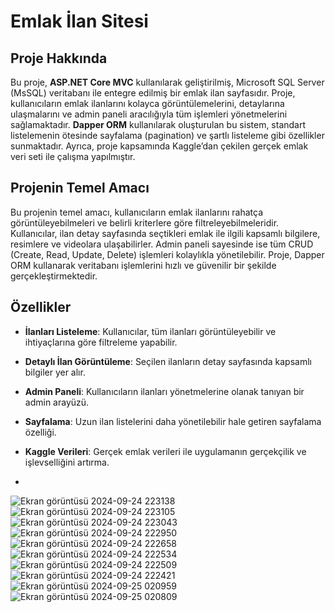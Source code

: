 # Emlak İlan Sitesi

## Proje Hakkında
Bu proje, **ASP.NET Core MVC** kullanılarak geliştirilmiş, Microsoft SQL Server (MsSQL) veritabanı ile entegre edilmiş bir emlak ilan sayfasıdır. Proje, kullanıcıların emlak ilanlarını kolayca görüntülemelerini, detaylarına ulaşmalarını ve admin paneli aracılığıyla tüm işlemleri yönetmelerini sağlamaktadır. **Dapper ORM** kullanılarak oluşturulan bu sistem, standart listelemenin ötesinde sayfalama (pagination) ve şartlı listeleme gibi  özellikler sunmaktadır. Ayrıca, proje kapsamında Kaggle’dan çekilen gerçek emlak veri seti ile çalışma yapılmıştır.

## Projenin Temel Amacı
Bu projenin temel amacı, kullanıcıların emlak ilanlarını rahatça görüntüleyebilmeleri ve belirli kriterlere göre filtreleyebilmeleridir. Kullanıcılar, ilan detay sayfasında seçtikleri emlak ile ilgili kapsamlı bilgilere, resimlere ve videolara ulaşabilirler. Admin paneli sayesinde ise tüm CRUD (Create, Read, Update, Delete) işlemleri kolaylıkla yönetilebilir. Proje, Dapper ORM kullanarak veritabanı işlemlerini hızlı ve güvenilir bir şekilde gerçekleştirmektedir.

## Özellikler
- **İlanları Listeleme**: Kullanıcılar, tüm ilanları görüntüleyebilir ve ihtiyaçlarına göre filtreleme yapabilir.
- **Detaylı İlan Görüntüleme**: Seçilen ilanların detay sayfasında kapsamlı bilgiler yer alır.
- **Admin Paneli**: Kullanıcıların ilanları yönetmelerine olanak tanıyan bir admin arayüzü.
- **Sayfalama**: Uzun ilan listelerini daha yönetilebilir hale getiren sayfalama özelliği.
- **Kaggle Verileri**: Gerçek emlak verileri ile uygulamanın gerçekçilik ve işlevselliğini artırma.

- 
![Ekran görüntüsü 2024-09-24 223138](https://github.com/user-attachments/assets/4d8f9a75-a44b-4b55-b9c9-8513ada77ff9)
![Ekran görüntüsü 2024-09-24 223105](https://github.com/user-attachments/assets/0a3abd26-649d-423d-93ae-7d58707fb5a5)
![Ekran görüntüsü 2024-09-24 223043](https://github.com/user-attachments/assets/1fb5c887-b9fd-46af-9898-7974ff681288)
![Ekran görüntüsü 2024-09-24 222950](https://github.com/user-attachments/assets/f58b29c8-572b-4a7b-96b6-3dad606d7f28)
![Ekran görüntüsü 2024-09-24 222658](https://github.com/user-attachments/assets/093f832a-6ddc-413e-8aa0-9015b6f1e937)
![Ekran görüntüsü 2024-09-24 222534](https://github.com/user-attachments/assets/b2a9b8c2-12e4-49f9-a07e-0aceeeec4f2d)
![Ekran görüntüsü 2024-09-24 222509](https://github.com/user-attachments/assets/b25b2894-251a-4dd5-88ff-26b4f5c19221)
![Ekran görüntüsü 2024-09-24 222421](https://github.com/user-attachments/assets/2b4e60ed-0a68-4cd5-ae3b-968f63edd4e6)
![Ekran görüntüsü 2024-09-25 020959](https://github.com/user-attachments/assets/f0c55d95-06bd-4c53-8ef4-240a1512f068)
![Ekran görüntüsü 2024-09-25 020809](https://github.com/user-attachments/assets/5d324fd5-bbea-4d89-9bc3-c80c594f4563)
